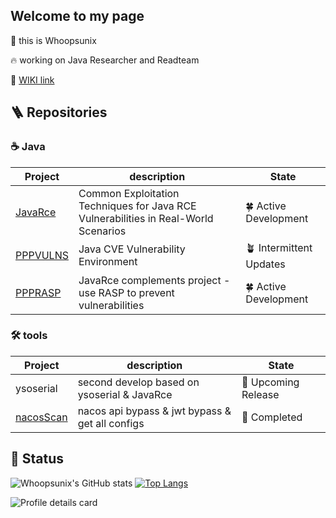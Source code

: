 ## Welcome to my page

👋 this is Whoopsunix

🔥 working on Java Researcher and Readteam

🔗 [WIKI link](https://whoopsunix.com/)

## 🪜 Repositories

### ☕️ Java

| Project                                            | description                                                  | State                  |
| -------------------------------------------------- | ------------------------------------------------------------ | ---------------------- |
| [JavaRce](https://github.com/Whoopsunix/JavaRce)   | Common Exploitation Techniques for Java RCE Vulnerabilities in Real-World Scenarios | 🍀 Active Development   |
| [PPPVULNS](https://github.com/Whoopsunix/PPPVULNS) | Java CVE Vulnerability Environment                           | 🪴 Intermittent Updates |
| [PPPRASP](https://github.com/Whoopsunix/PPPRASP)   | JavaRce complements project - use RASP to prevent vulnerabilities | 🍀 Active Development   |

### 🛠️ tools

| Project                                              | description                                     | State              |
| ---------------------------------------------------- | ----------------------------------------------- | ------------------ |
| ysoserial                                            | second develop based on ysoserial & JavaRce     | 🌱 Upcoming Release |
| [nacosScan](https://github.com/Whoopsunix/nacosScan) | nacos api bypass & jwt bypass & get all configs | 🌲 Completed        |

## 🚩 Status

![Whoopsunix's GitHub stats](https://github-readme-stats.vercel.app/api?username=Whoopsunix&show_icons=true&include_all_commits=true&theme=tokyonight) [![Top Langs](https://github-readme-stats.vercel.app/api/top-langs/?username=Whoopsunix&layout=compact&theme=tokyonight)](https://github.com/anuraghazra/github-readme-stats)

![Profile details card](http://github-profile-summary-cards.vercel.app/api/cards/profile-details?username=Whoopsunix&theme=github_dark)

[//]: # (### 🎃 Visitors)

[//]: #
[//]: # (![Visitor Count]&#40;https://profile-counter.glitch.me/Whoopsunix/count.svg&#41;)

